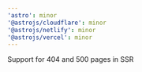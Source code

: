 ```yaml
---
'astro': minor
'@astrojs/cloudflare': minor
'@astrojs/netlify': minor
'@astrojs/vercel': minor
---
```


Support for 404 and 500 pages in SSR
